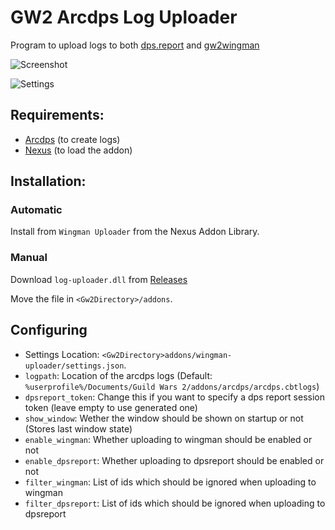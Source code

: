 # GW2 Arcdps Log Uploader

Program to upload logs to both [dps.report](https://dps.report/) and [gw2wingman](https://gw2wingman.nevermindcreations.de)

![Screenshot](https://i.imgur.com/ffX7dQQ.png)

![Settings](https://i.imgur.com/XBq5wh9.png)

## Requirements:

- [Arcdps](https://www.deltaconnected.com/arcdps/) (to create logs)
- [Nexus](https://raidcore.gg/Nexus) (to load the addon)

## Installation:

### Automatic
Install from `Wingman Uploader` from the Nexus Addon Library.

### Manual
Download `log-uploader.dll` from [Releases](https://github.com/belst/nexus-wingman-uploader/releases/)

Move the file in `<Gw2Directory>/addons`.

## Configuring

- Settings Location: `<Gw2Directory>addons/wingman-uploader/settings.json`.
- `logpath`: Location of the arcdps logs (Default: `%userprofile%/Documents/Guild Wars 2/addons/arcdps/arcdps.cbtlogs`)
- `dpsreport_token`: Change this if you want to specify a dps report session token (leave empty to use generated one)
- `show_window`: Wether the window should be shown on startup or not (Stores last window state)
- `enable_wingman`: Whether uploading to wingman should be enabled or not
- `enable_dpsreport`: Whether uploading to dpsreport should be enabled or not
- `filter_wingman`: List of ids which should be ignored when uploading to wingman
- `filter_dpsreport`: List of ids which should be ignored when uploading to dpsreport
